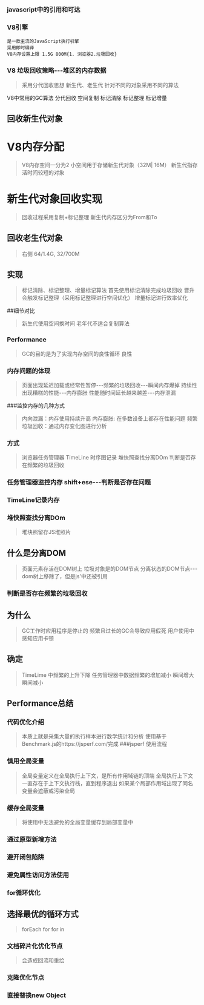 ### javascript中的引用和可达
### V8引擎
    是一款主流的JavaScript执行引擎
    采用即时编译
    V8内存设置上限 1.5G 800M{1. 浏览器2.垃圾回收}

### V8 垃圾回收策略---堆区的内存数据
> 采用分代回收思想
> 新生代、老生代
> 针对不同的对象采用不同的算法

V8中常用的GC算法
分代回收
空间复制
标记清除
标记整理
标记增量

## 回收新生代对象
# V8内存分配
> V8内存空间一分为2
> 小空间用于存储新生代对象（32M| 16M）
> 新生代指存活时间较短的对象
# 新生代对象回收实现
> 回收过程采用复制+标记整理
> 新生代内存区分为From和To
> 

## 回收老生代对象
> 右侧
> 64/1.4G, 32/700M

## 实现

> 标记清除、标记整理、增量标记算法
> 首先使用标记清除完成垃圾回收
> 晋升会触发标记整理（采用标记整理进行空间优化）
> 增量标记进行效率优化


##细节对比

> 新生代使用空间换时间
> 老年代不适合复制算法

### Performance
> GC的目的是为了实现内存空间的良性循环
> 良性

### 内存问题的体现
> 页面出现延迟加载或经常性暂停---频繁的垃圾回收---瞬间内存爆掉
> 持续性出现糟糕的性能---内存膨胀
> 性能随时间延长越来越差---内存泄漏

###监控内存的几种方式
> 内向泄漏：内存使用持续升高
> 内存膨胀: 在多数设备上都存在性能问题
> 频繁垃圾回收：通过内存变化图进行分析

### 方式
> 浏览器任务管理器
> TimeLine 时序图记录
> 堆快照查找分离DOm
> 判断是否存在频繁的垃圾回收

### 任务管理器监控内存 shift+ese---判断是否存在问题
### TimeLine记录内存
### 堆快照查找分离DOm
> 堆块照留存JS堆照片
## 什么是分离DOM
> 页面元素存活在DOM树上
> 垃圾对象是的DOM节点
> 分离状态的DOM节点---dom树上移除了，但是js'中还被引用

### 判断是否存在频繁的垃圾回收
## 为什么
> GC工作时应用程序是停止的
> 频繁且过长的GC会导致应用假死
> 用户使用中感知应用卡顿

## 确定
> TimeLime 中频繁的上升下降
> 任务管理器中数据频繁的增加减小  瞬间增大瞬间减小

## Performance总结
### 代码优化介绍
> 本质上就是采集大量的执行样本进行数学统计和分析
> 使用基于Benchmark.js的https://jsperf.com/完成
###jsperf 使用流程
### 慎用全局变量
> 全局变量定义在全局执行上下文，是所有作用域链的顶端
> 全局执行上下文一直存在于上下文执行栈，直到程序退出
> 如果某个局部作用域出现了同名变量会遮蔽或污染全局

### 缓存全局变量
> 将使用中无法避免的全局变量缓存到局部变量中

### 通过原型新增方法
> 
### 避开闭包陷阱
### 避免属性访问方法使用
### for循环优化
## 选择最优的循环方式
> forEach
> for 
> for in 

### 文档碎片化优化节点
> 会造成回流和重绘
### 克隆优化节点
### 直接替换new Object





